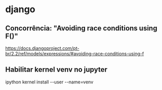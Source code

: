 # django

## Concorrência: "Avoiding race conditions using F()"

https://docs.djangoproject.com/pt-br/2.2/ref/models/expressions/#avoiding-race-conditions-using-f

## Habilitar kernel venv no jupyter
ipython kernel install --user --name=venv